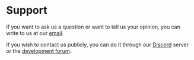 # Support

If you want to ask us a question or want to tell us your opinion, you can write
to us at our [email](mailto:bioxarz2@gmail.com).

If you wish to contact us publicly, you can do it through our
[Discord](https://discord.gg/dxq5uvyDJB) server or the
[development forum](https://github.com/orgs/xarzteam/discussions).
